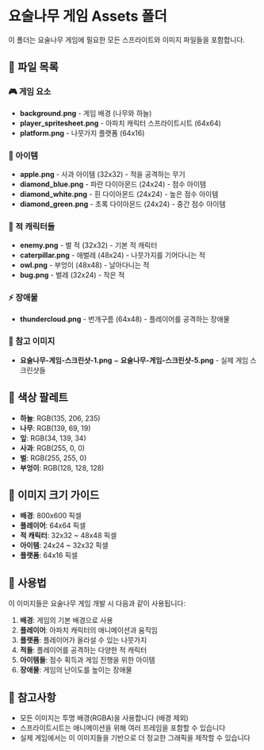 # 요술나무 게임 Assets 폴더

이 폴더는 요술나무 게임에 필요한 모든 스프라이트와 이미지 파일들을 포함합니다.

## 📁 파일 목록

### 🎮 게임 요소
- **background.png** - 게임 배경 (나무와 하늘)
- **player_spritesheet.png** - 아파치 캐릭터 스프라이트시트 (64x64)
- **platform.png** - 나뭇가지 플랫폼 (64x16)

### 🍎 아이템
- **apple.png** - 사과 아이템 (32x32) - 적을 공격하는 무기
- **diamond_blue.png** - 파란 다이아몬드 (24x24) - 점수 아이템
- **diamond_white.png** - 흰 다이아몬드 (24x24) - 높은 점수 아이템
- **diamond_green.png** - 초록 다이아몬드 (24x24) - 중간 점수 아이템

### 👹 적 캐릭터들
- **enemy.png** - 벌 적 (32x32) - 기본 적 캐릭터
- **caterpillar.png** - 애벌레 (48x24) - 나뭇가지를 기어다니는 적
- **owl.png** - 부엉이 (48x48) - 날아다니는 적
- **bug.png** - 벌레 (32x24) - 작은 적

### ⚡ 장애물
- **thundercloud.png** - 번개구름 (64x48) - 플레이어를 공격하는 장애물

### 📸 참고 이미지
- **요술나무-게임-스크린샷-1.png** ~ **요술나무-게임-스크린샷-5.png** - 실제 게임 스크린샷들

## 🎨 색상 팔레트

- **하늘**: RGB(135, 206, 235)
- **나무**: RGB(139, 69, 19)
- **잎**: RGB(34, 139, 34)
- **사과**: RGB(255, 0, 0)
- **벌**: RGB(255, 255, 0)
- **부엉이**: RGB(128, 128, 128)

## 📏 이미지 크기 가이드

- **배경**: 800x600 픽셀
- **플레이어**: 64x64 픽셀
- **적 캐릭터**: 32x32 ~ 48x48 픽셀
- **아이템**: 24x24 ~ 32x32 픽셀
- **플랫폼**: 64x16 픽셀

## 🔧 사용법

이 이미지들은 요술나무 게임 개발 시 다음과 같이 사용됩니다:

1. **배경**: 게임의 기본 배경으로 사용
2. **플레이어**: 아파치 캐릭터의 애니메이션과 움직임
3. **플랫폼**: 플레이어가 올라설 수 있는 나뭇가지
4. **적들**: 플레이어를 공격하는 다양한 적 캐릭터
5. **아이템들**: 점수 획득과 게임 진행을 위한 아이템
6. **장애물**: 게임의 난이도를 높이는 장애물

## 📝 참고사항

- 모든 이미지는 투명 배경(RGBA)을 사용합니다 (배경 제외)
- 스프라이트시트는 애니메이션을 위해 여러 프레임을 포함할 수 있습니다
- 실제 게임에서는 이 이미지들을 기반으로 더 정교한 그래픽을 제작할 수 있습니다 